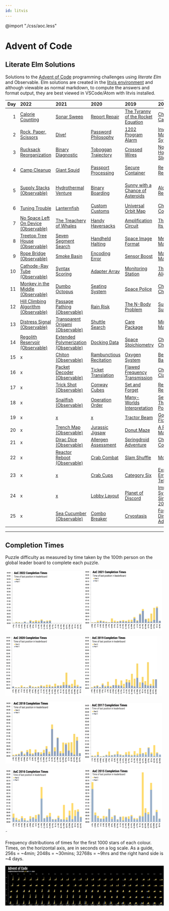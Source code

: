 ```yaml
---
id: litvis
---
```


@import "./css/aoc.less"

# Advent of Code

## Literate Elm Solutions

Solutions to the [Advent of Code](http://adventofcode.com) programming challenges using _literate Elm_ and Observable. Elm solutions are created in the [litvis environment](https://github.com/gicentre/litvis) and although viewable as normal markdown, to compute the answers and format output, they are best viewed in VSCode/Atom with litvis installed.

| Day | 2022                                                                                                   | 2021                                                                                                   | 2020                                        | 2019                                                   | 2018                                                     | 2017                                                        | 2016                                                | 2015                                                       |
| --: | :----------------------------------------------------------------------------------------------------- | :----------------------------------------------------------------------------------------------------- | :------------------------------------------ | :----------------------------------------------------- | :------------------------------------------------------- | ----------------------------------------------------------- | --------------------------------------------------- | ---------------------------------------------------------- |
|   1 | [Calorie Counting](2022/d01_2022.md)                                                                   | [Sonar Sweep](2021/d01_2021.md)                                                                        | [Report Repair](2020/d01_2020.md)           | [The Tyranny of the Rocket Equation](2019/d01_2019.md) | [Chronal Calibration](2018/d01_2018.md)                  | [Inverse Captcha](2017/d01_2017.md)                         | [No Time for a Taxicab](2016/d01_2016.md)           | [Not Quite Lisp](2015/d01_2015.md)                         |
|   2 | [Rock, Paper, Scissors](2022/d02_2022.md)                                                              | [Dive!](2021/d02_2021.md)                                                                              | [Password Philosophy](2020/d02_2020.md)     | [1202 Program Alarm](2019/d02_2019.md)                 | [Inventory Management System](2018/d02_2018.md)          | [Corruption Checksum](2017/d02_2017.md)                     | [Bathroom Security](2016/d02_2016.md)               | [I Was Told There Would Be No Math](2015/d02_2015.md)      |
|   3 | [Rucksack Reorganization](2022/d03_2022.md)                                                            | [Binary Diagnostic](2021/d03_2021.md)                                                                  | [Toboggan Trajectory](2020/d03_2020.md)     | [Crossed Wires](2019/d03_2019.md)                      | [No Matter How You Slice It](2018/d03_2018.md)           | [Spiral Memory](2017/d03_2017.md)                           | [Squares With Three Sides](2016/d03_2016.md)        | [Perfectly Spherical Houses in a Vacuum](2015/d03_2015.md) |
|   4 | [Camp Cleanup](2022/d04_2022.md)                                                                       | [Giant Squid](2021/d04_2021.md)                                                                        | [Passport Processing](2020/d04_2020.md)     | [Secure Container](2019/d04_2019.md)                   | [Repose Record](2018/d04_2018.md)                        | [High-Entropy Passphrases](2017/d04_2017.md)                | [Security Through Obscurity](2016/d04_2016.md)      | [The Ideal Stocking Stuffer](2015/d04_2015.md)             |
|   5 | [Supply Stacks (Observable)](https://observablehq.com/@jwolondon/advent-of-code-2022-day-5)            | [Hydrothermal Venture](2021/d05_2021.md)                                                               | [Binary Boarding](2020/d05_2020.md)         | [Sunny with a Chance of Asteroids](2019/d05_2019.md)   | [Alchemical Reduction](2018/d05_2018.md)                 | [A Maze of Twisty Trampolines, All Alike](2017/d05_2017.md) | [How About a Nice Game of Chess?](2016/d05_2016.md) | [Doesn't He Have Intern-Elves For This?](2015/d05_2015.md) |
|   6 | [Tuning Trouble](2022/d06_2022.md)                                                                     | [Lanternfish](2021/d06_2021.md)                                                                        | [Custom Customs](2020/d06_2020.md)          | [Universal Orbit Map](2019/d06_2019.md)                | [Chronal Coordinates](2018/d06_2018.md)                  | [Memory Reallocation](2017/d06_2017.md)                     | [Signals and Noise](2016/d06_2016.md)               | [Probably a Fire Hazard](2015/d06_2015.md)                 |
|   7 | [No Space Left On Device (Observable)](https://observablehq.com/@jwolondon/advent-of-code-2022-day-7)  | [The Treachery of Whales](2021/d07_2021.md)                                                            | [Handy Haversacks](2020/d07_2020.md)        | [Amplification Circuit](2019/d07_2019.md)              | [The Sum of Its Parts](2018/d07_2018.md)                 | [Recursive Circus](2017/d07_2017.md)                        | [Internet Protocol Version 7](2016/d07_2016.md)     | [Some Assembly Required](2015/d07_2015.md)                 |
|   8 | [Treetop Tree House (Observable)](https://observablehq.com/@jwolondon/advent-of-code-2022-day-8)       | [Seven Segment Search](2021/d08_2021.md)                                                               | [Handheld Halting](2020/d08_2020.md)        | [Space Image Format](2019/d08_2019.md)                 | [Memory Maneuver](2018/d08_2018.md)                      | [I Heard You Like Registers](2017/d08_2017.md)              | [Two-Factor Authentication](2016/d08_2016.md)       | [Matchsticks](2015/d08_2015.md)                            |
|   9 | [Rope Bridge (Observable)](https://observablehq.com/@jwolondon/advent-of-code-2022-day-9)              | [Smoke Basin](2021/d09_2021.md)                                                                        | [Encoding Error](2020/d09_2020.md)          | [Sensor Boost](2019/d09_2019.md)                       | [Marble Mania](2018/d09_2018.md)                         | [Stream Processing](2017/d09_2017.md)                       | [Explosives in Cyberspace](2016/d09_2016.md)        | [All in a Single Night](2015/d09_2015.md)                  |
|  10 | [Cathode-Ray Tube (Observable)](https://observablehq.com/@jwolondon/advent-of-code-2022-day-10)        | [Syntax Scoring](2021/d10_2021.md)                                                                     | [Adapter Array](2020/d10_2020.md)           | [Monitoring Station](2019/d10_2019.md)                 | [The Stars Align](2018/d10_2018.md)                      | [Knot Hash](2017/d10_2017.md)                               | [Balance Bots](2016/d10_2016.md)                    | [Elves Look, Elves Say](2015/d10_2015.md)                  |
|  11 | [Monkey in the Middle (Observable)](https://observablehq.com/@jwolondon/advent-of-code-2022-day-11)    | [Dumbo Octopus](2021/d11_2021.md)                                                                      | [Seating System](2020/d11_2020.md)          | [Space Police](2019/d11_2019.md)                       | [Chronal Charge](2018/d11_2018.md)                       | [Hex Ed](2017/d11_2017.md)                                  | [x](2016/d11_2016.md)                               | [Corporate Policy](2015/d11_2015.md)                       |
|  12 | [Hill Climbing Algorithm (Observable)](https://observablehq.com/@jwolondon/advent-of-code-2022-day-12) | [Passage Pathing (Observable)](https://observablehq.com/@jwolondon/advent-of-code-2021-day-12)         | [Rain Risk](2020/d12_2020.md)               | [The N-Body Problem](2019/d12_2019.md)                 | [Subterranean Sustainability](2018/d12_2018.md)          | [x](2017/d12_2017.md)                                       | [x](2016/d12_2016.md)                               | [JSAbacusFramework.io](2015/d12_2015.md)                   |
|  13 | [Distress Signal (Observable)](https://observablehq.com/@jwolondon/advent-of-code-2022-day-13)         | [Transparent Origami (Observable)](https://observablehq.com/@jwolondon/advent-of-code-2021-day-13)     | [Shuttle Search](2020/d13_2020.md)          | [Care Package](2019/d13_2019.md)                       | [Mine Cart Madness](2018/d13_2018.md)                    | [x](2017/d13_2017.md)                                       | [x](2016/d13_2016.md)                               | [Knights of the Dinner Table](2015/d13_2015.md)            |
|  14 | [Regolith Reservoir (Observable)](https://observablehq.com/@jwolondon/advent-of-code-2022-day-14)      | [Extended Polymerization (Observable)](https://observablehq.com/@jwolondon/advent-of-code-2021-day-14) | [Docking Data](2020/d14_2020.md)            | [Space Stoichiometry](2019/d14_2019.md)                | [Chocolate Charts](2018/d14_2018.md)                     | [Disk Defragmentation](2017/d14_2017.md)                    | [x](2016/d14_2016.md)                               | [Reindeer Olympics](2015/d14_2015.md)                      |
|  15 | x                                                                                                      | [Chiton (Observable)](https://observablehq.com/@jwolondon/advent-of-code-2021-day-15)                  | [Rambunctious Recitation](2020/d15_2020.md) | [Oxygen System](2019/d15_2019.md)                      | [Beverage Bandits](2018/d15_2018.md)                     | [x](2017/d15_2017.md)                                       | [x](2016/d15_2016.md)                               | [Science for Hungry People](2015/d15_2015.md)              |
|  16 | x                                                                                                      | [Packet Decoder (Observable)](https://observablehq.com/@jwolondon/advent-of-code-2021-day-16)          | [Ticket Translation](2020/d16_2020.md)      | [Flawed Frequency Transmission](2019/d16_2019.md)      | [Chronal Classification](2018/d16_2018.md)               | [Permutation Promenade](2017/d16_2017.md)                   | [x](2016/d16_2016.md)                               | [Aunt Sue](2015/d16_2015.md)                               |
|  17 | x                                                                                                      | [Trick Shot (Observable)](https://observablehq.com/@jwolondon/advent-of-code-2021-day-17)              | [Conway Cubes](2020/d17_2020.md)            | [Set and Forget](2019/d17_2019.md)                     | [Reservoir Research](2018/d17_2018.md)                   | [x](2017/d17_2017.md)                                       | [x](2016/d17_2016.md)                               | [No Such Thing as Too Much](2015/d17_2015.md)              |
|  18 | x                                                                                                      | [Snailfish (Observable)](https://observablehq.com/@jwolondon/advent-of-code-2021-day-18)               | [Operation Order](2020/d18_2020.md)         | [Many-Worlds Interpretation](2019/d18_2019.md)         | [Settlers of The North Pole](2018/d18_2018.md)           | [x](2017/d18_2017.md)                                       | [x](2016/d18_2016.md)                               | [Like a GIF For Your Yard](2015/d18_2015.md)               |
|  19 | x                                                                                                      | [x](2021/d19_2021.md)                                                                                  | [x](2020/d19_2020.md)                       | [Tractor Beam](2019/d19_2019.md)                       | [Go With The Flow](2018/d19_2018.md)                     | [x](2017/d19_2017.md)                                       | [x](2016/d19_2016.md)                               | [Medicine for Rudolph](2015/d19_2015.md)                   |
|  20 | x                                                                                                      | [Trench Map (Observable)](https://observablehq.com/@jwolondon/advent-of-code-2021-day-20)              | [Jurassic Jigsaw](2020/d20_2020.md)         | [Donut Maze](2019/d20_2019.md)                         | [A Regular Map](2018/d20_2018.md)                        | [x](2017/d20_2017.md)                                       | [x](2016/d20_2016.md)                               | [Infinite Elves and Infinite Houses](2015/d20_2015.md)     |
|  21 | x                                                                                                      | [Dirac Dice (Observable)](https://observablehq.com/@jwolondon/advent-of-code-2021-day-21)              | [Allergen Assessment](2020/d21_2020.md)     | [Springdroid Adventure](2019/d21_2019.md)              | [Chronal Conversion](2018/d21_2018.md)                   | [x](2017/d21_2017.md)                                       | [x](2016/d21_2016.md)                               | [RPG Simulator 20XX](2015/d21_2015.md)                     |
|  22 | x                                                                                                      | [Reactor Reboot (Observable)](https://observablehq.com/@jwolondon/advent-of-code-2021-day-22)          | [Crab Combat](2020/d22_2020.md)             | [Slam Shuffle](2019/d22_2019.md)                       | [Mode Maze](2018/d22_2018.md)                            | [x](2017/d22_2017.md)                                       | [x](2016/d22_2016.md)                               | [x](2015/d22_2015.md)                                      |
|  23 | x                                                                                                      | [x](2021/d23_2021.md)                                                                                  | [Crab Cups](2020/d23_2020.md)               | [Category Six](2019/d23_2019.md)                       | [Experimental Emergency Teleportation](2018/d23_2018.md) | [x](2017/d23_2017.md)                                       | [x](2016/d23_2016.md)                               | [Opening the Turing Lock](2015/d23_2015.md)                |
|  24 | x                                                                                                      | [x](2021/d24_2021.md)                                                                                  | [Lobby Layout](2020/d24_2020.md)            | [Planet of Discord](2019/d24_2019.md)                  | [Immune System Simulator 20XX](2018/d24_2018.md)         | [x](2017/d24_2017.md)                                       | [x](2016/d24_2016.md)                               | [x](2015/d24_2015.md)                                      |
|  25 | x                                                                                                      | [Sea Cucumber (Observable)](https://observablehq.com/@jwolondon/advent-of-code-2021-day-25)            | [Combo Breaker](2020/d25_2020.md)           | [Cryostasis](2019/d25_2019.md)                         | [Four-Dimensional Adventure](2018/d25_2018.md)           | [x](2017/d25_2017.md)                                       | [x](2016/d25_2016.md)                               | [x](2015/d25_2015.md)                                      |
|     |

---

## Completion Times

Puzzle difficulty as measured by time taken by the 100th person on the global leader board to complete each puzzle.

<img src="images/completionTimes2022.png" width=49% /> <img src="images/completionTimes2021.png" width=49% />

<img src="images/completionTimes2020.png" width=49% /> <img src="images/completionTimes2019.png" width=49% />

<img src="images/completionTimes2018.png" width=49% /> <img src="images/completionTimes2017.png" width=49% />

<img src="images/completionTimes2016.png" width=49% /> <img src="images/completionTimes2015.png" width=49% />˜

Frequency distributions of times for the first 1000 stars of each colour. Times, on the horizontal axis, are in seconds on a log scale. As a guide, 256s = ~4min; 2048s = ~30mins; 32768s = ~9hrs and the right hand side is ~4 days.

![Completion times for 1000 stars](images/completion1000.png)
